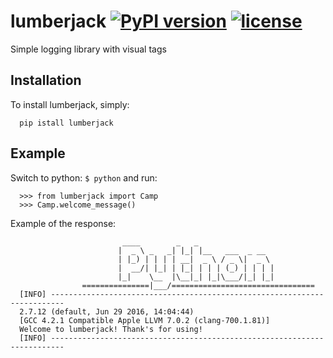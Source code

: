 # lumberjack [![PyPI version](https://badge.fury.io/py/lumberjack.svg)](https://badge.fury.io/py/lumberjack) [![license](https://img.shields.io/github/license/mashape/apistatus.svg?maxAge=2592000)](LICENSE)
Simple logging library with visual tags

## Installation
To install lumberjack, simply:

      pip istall lumberjack

## Example 

Switch to python: `$ python` and run:

      >>> from lumberjack import Camp
      >>> Camp.welcome_message()

Example of the response:

                             ____        _   _                                        
                            |  _ \ _   _| |_| |__   ___  _ __                         
                            | |_) | | | | __|  _ \ / _ \|  _ \                        
                            |  __/| |_| | |_| | | | (_) | | | |                       
                            |_|    \__  |\__|_| |_|\___/|_| |_|                       
                    ===============|___/================================              
      [INFO] -------------------------------------------------------------------------
      2.7.12 (default, Jun 29 2016, 14:04:44) 
      [GCC 4.2.1 Compatible Apple LLVM 7.0.2 (clang-700.1.81)]
      Welcome to lumberjack! Thank's for using!
      [INFO] -------------------------------------------------------------------------
